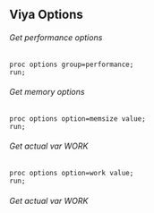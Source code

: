 ## Viya Options

###### Get performance options

```
proc options group=performance; 
run;
```

###### Get memory options

```
proc options option=memsize value;
run;
```
###### Get actual var WORK

```
proc options option=work value;
run;
```

###### Get actual var WORK
